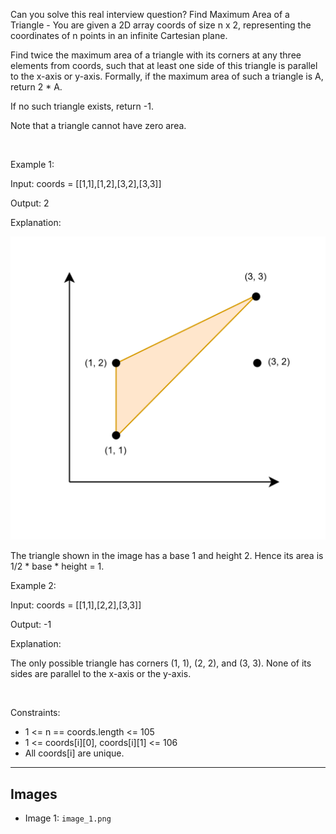 Can you solve this real interview question? Find Maximum Area of a Triangle - You are given a 2D array coords of size n x 2, representing the coordinates of n points in an infinite Cartesian plane.

Find twice the maximum area of a triangle with its corners at any three elements from coords, such that at least one side of this triangle is parallel to the x-axis or y-axis. Formally, if the maximum area of such a triangle is A, return 2 * A.

If no such triangle exists, return -1.

Note that a triangle cannot have zero area.

 

Example 1:

Input: coords = [[1,1],[1,2],[3,2],[3,3]]

Output: 2

Explanation:

![Example 1](./image_1.png)

The triangle shown in the image has a base 1 and height 2. Hence its area is 1/2 * base * height = 1.

Example 2:

Input: coords = [[1,1],[2,2],[3,3]]

Output: -1

Explanation:

The only possible triangle has corners (1, 1), (2, 2), and (3, 3). None of its sides are parallel to the x-axis or the y-axis.

 

Constraints:

 * 1 <= n == coords.length <= 105
 * 1 <= coords[i][0], coords[i][1] <= 106
 * All coords[i] are unique.

---

## Images

- Image 1: `image_1.png`
